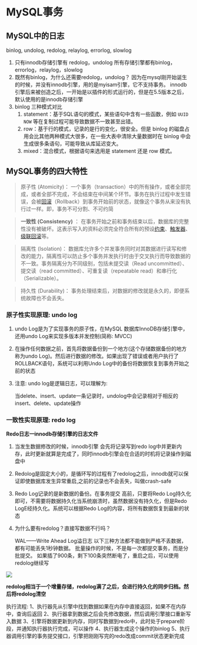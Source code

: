 # MySQL事务

## MySQL中的日志 

binlog, undolog, redolog, relaylog, errorlog, slowlog 

1. 只有innodb存储引擎有 redolog，undolog
   所有存储引擎都有binlog，errorlog，relaylog，slowlog
2. 既然有binlog，为什么还需要redolog，undolog？
   因为在mysql刚开始诞生的时候，并没有innodb引擎，用的是myisam引擎，它不支持事务。
   innodb引擎后来被创造之后，一开始是以插件的形式运行的，但是在5.5版本之后，默认使用的是innodb存储引擎
3. binlog 三种模式对比
   1. statement：基于SQL语句的模式，某些语句中含有一些函数，例如 `UUID` `NOW` 等在复制过程可能导致数据不一致甚至出错。
   2. row：基于行的模式，记录的是行的变化，很安全。但是 binlog 的磁盘占用会比其他两种模式大很多，在一些大表中清除大量数据时在 binlog 中会生成很多条语句，可能导致从库延迟变大。
   3. mixed：混合模式，根据语句来选用是 statement 还是 row 模式。

## MySQL事务的四大特性

> 原子性		(Atomicity)： 一个事务（transaction）中的所有操作，或者全部完成，或者全部不完成，不会结束在中间某个环节。事务在执行过程中发生错误，会被[回滚](https://zh.wikipedia.org/wiki/回滚_(数据管理))（Rollback）到事务开始前的状态，就像这个事务从来没有执行过一样。即，事务不可分割、不可约简 

> **一致性		(Consistency)** ： 在事务开始之前和事务结束以后，数据库的完整性没有被破坏。这表示写入的资料必须完全符合所有的预设[约束](https://zh.wikipedia.org/wiki/数据完整性)、[触发器](https://zh.wikipedia.org/wiki/触发器_(数据库))、[级联回滚](https://zh.wikipedia.org/wiki/级联回滚)等。 

> 隔离性		(Isolation)： 数据库允许多个并发事务同时对其数据进行读写和修改的能力，隔离性可以防止多个事务并发执行时由于交叉执行而导致数据的不一致。事务隔离分为不同级别，包括未提交读（Read uncommitted）、提交读（read committed）、可重复读（repeatable read）和串行化（Serializable）。

> 持久性		(Durability)： 事务处理结束后，对数据的修改就是永久的，即便系统故障也不会丢失。

### 原子性实现原理: undo log

1. undo Log是为了实现事务的原子性，在MySQL 数据库InnoDB存储引擎中，还用undo Log来实现多版本并发控制(简称: MVCC)

2. 在操作任何数据之前，首先将数据备份到一个地方(这个存储数据备份的地方称为undo Log)。然后进行数据的修改。如果出现了错误或者用户执行了ROLLBACK语句，系统可以利用Undo Log中的备份将数据恢复到事务开始之前的状态

3. 注意: undo log是逻辑日志，可以理解为:

   当delete、insert、update一条记录时，undolog中会记录相对于相反的insert、delete、update操作

### 一致性实现原理: redo log

**Redo日志一innodb存储引擎的日志文件**

1. 当发生数据修改的时候，innodb引擎 会先将记录写到redo log中并更新内存，此时更新就算是完成了，同时innodb引擎会在合适的时机将记录操作到磁盘中

2. Redolog是固定大小的，是循环写的过程有了redolog之后，innodb就可以保证即使数据库发生异常重启,之前的记录也不会丢失，叫做crash-safe

3. Redo Log记录的是新数据的备份。在事务提交 高前，只要将Redo Log持久化即可，不需要将数据持久化当系统崩溃时，虽然数据没有持久化，但是Redo LogE经持久化。系统可以根据Redo Log的内容，将所有数据恢复到最新的状态

4. 为什么要有redolog？直接写数据不行吗？

   WAL——Write Ahead Log溢日志
   以下三种方法都不能做到严格不丢数据，都有可能丢失1秒钟数据。
   批量操作的时候，不是每一次都提交事务，而是分批提交。
   如果插了900条，剩下100条突然断电了，重启之后，可以使用redolog继续写

![](https://img-blog.csdnimg.cn/20200622205943120.png?x-oss-process=image/watermark,type_ZmFuZ3poZW5naGVpdGk,shadow_10,text_aHR0cHM6Ly9ibG9nLmNzZG4ubmV0L3NpbmF0XzQyNDgzMzQx,size_1,color_FFFFFF,t_70)

 **redolog相当于一个增量存储，redolog满了之后，会进行持久化的同步归档。然后将redolog清空** 

执行流程:
1、执行器先从引擎中找到数据如果在内存中直接返回，如果不在内存中，查询后返回
2、执行器拿到数据之后会先修改数据，然后调用引擎接口重新写入数据
3、引擎将数据更新到内存，同时写数据到redo中，此时处于prepare阶段，并通知执行器执行完成，可以操作
4、执行器生成这个操作的binlog
5、执行器调用引擎的事务提交接口，引擎把刚刚写完的redo改成commit状态更新完成